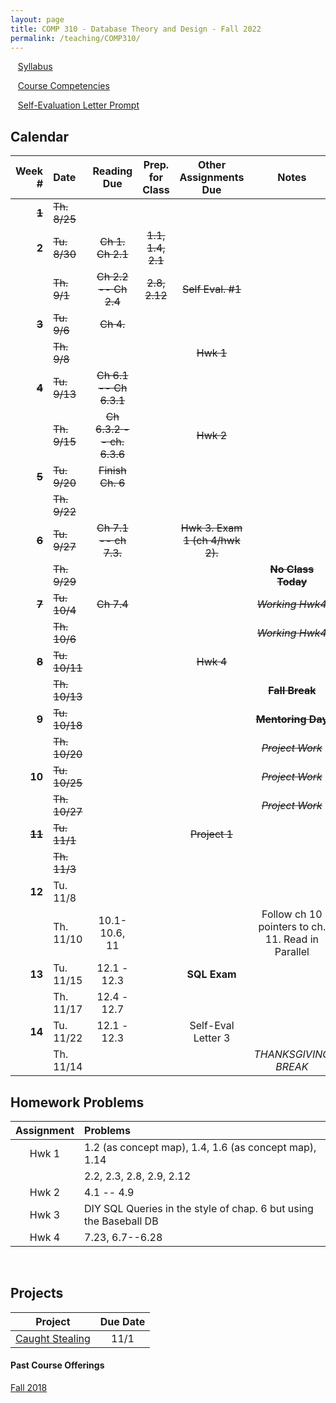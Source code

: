 ```yaml
---
layout: page
title: COMP 310 - Database Theory and Design - Fall 2022
permalink: /teaching/COMP310/
---
```


&nbsp;&nbsp;&nbsp;[Syllabus](/teaching/COMP310/comp310-syllabus.pdf)

&nbsp;&nbsp;&nbsp;[Course Competencies](/teaching/COMP310/COMP310-Competencies.pdf)

&nbsp;&nbsp;&nbsp;[Self-Evaluation Letter Prompt](/teaching/COMP310/evalletter.pdf)


## Calendar

|Week \# | Date | Reading Due | Prep. for Class | Other Assignments Due | Notes |
| ---: | :--- | :---: | :---: | :---: | :---: |
| ~~**1**~~ | ~~Th. 8/25~~ | | | |
| **2** | ~~Tu. 8/30~~ | ~~Ch 1. Ch 2.1~~ | ~~1.1, 1.4, 2.1~~ | | |
| | ~~Th. 9/1~~ | ~~Ch 2.2 -- Ch 2.4~~ | ~~2.8, 2.12~~ | ~~Self Eval. \#1~~ | |
| ~~**3**~~ | ~~Tu. 9/6~~  | ~~Ch 4.~~ | | |  |
| | ~~Th. 9/8~~  |  | | ~~Hwk 1~~ | |
| ~~**4**~~ | ~~Tu. 9/13~~  | ~~Ch 6.1 -- Ch 6.3.1~~ | | |  |
| | ~~Th. 9/15~~  | ~~Ch 6.3.2 -- ch. 6.3.6~~ | | ~~Hwk 2~~ | |
| ~~**5**~~ | ~~Tu. 9/20~~  | ~~Finish Ch. 6~~ | | |  |
| | ~~Th. 9/22~~  | | | | |
| ~~**6**~~ | ~~Tu. 9/27~~  | ~~Ch 7.1 -- ch 7.3.~~ | | ~~Hwk 3. Exam 1 (ch 4/hwk 2).~~ |  |
| | ~~Th. 9/29~~  | | | | ~~**No Class Today**~~ |
| ~~**7**~~ | ~~Tu. 10/4~~  | ~~Ch 7.4~~ | | | ~~*Working Hwk4*~~ |
| | ~~Th. 10/6~~  | | | | ~~*Working Hwk4*~~ |
| ~~**8**~~ | ~~Tu. 10/11~~  | | | ~~Hwk 4~~ | |
| | ~~Th. 10/13~~  | | | | ~~**Fall Break**~~ |
| **9** | ~~Tu. 10/18~~  | | | | ~~**Mentoring Day**~~ |
| | ~~Th. 10/20~~  | | | | ~~*Project Work*~~ |
| **10** | ~~Tu. 10/25~~  | | | | ~~*Project Work*~~ |
| | ~~Th. 10/27~~  | | | | ~~*Project Work*~~ |
| ~~**11**~~ | ~~Tu. 11/1~~  | | | ~~Project 1~~ | |
| | ~~Th. 11/3~~  | | | |  |
| **12** | Tu. 11/8  |  | | |  |
| | Th. 11/10  | 10.1-10.6, 11 | | | Follow ch 10 pointers to ch. 11. Read in Parallel |
| **13** | Tu. 11/15  | 12.1 - 12.3 | | **SQL Exam** | |
| | Th. 11/17  | 12.4 - 12.7 | | |  |
| **14** | Tu. 11/22  | 12.1 - 12.3 | | Self-Eval Letter 3 | |
| | Th. 11/14  | | | | *THANKSGIVING BREAK* |

## Homework Problems

| Assignment | Problems |
| :---: | :--- |
| Hwk 1 |  1.2 (as concept map), 1.4, 1.6 (as concept map), 1.14 |
|       |  2.2, 2.3, 2.8, 2.9, 2.12 |
| Hwk 2 |  4.1 -- 4.9 |
| Hwk 3 |  DIY SQL Queries in the style of chap. 6 but using the Baseball DB   |
| Hwk 4 | 7.23, 6.7--6.28 |


&nbsp;
&nbsp;
&nbsp;

## Projects

| Project | Due Date |
| :--: | :--: |
| [Caught Stealing](/teaching/COMP310/projects/caughtstealing/) | 11/1 |


#### Past Course Offerings

[Fall 2018](/teaching/COMP310/fa18/)

